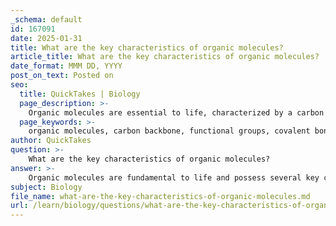 ```yaml
---
_schema: default
id: 167091
date: 2025-01-31
title: What are the key characteristics of organic molecules?
article_title: What are the key characteristics of organic molecules?
date_format: MMM DD, YYYY
post_on_text: Posted on
seo:
  title: QuickTakes | Biology
  page_description: >-
    Organic molecules are essential to life, characterized by a carbon backbone, functional groups, covalent bonding, and diverse roles in biological processes, including energy sources and structural components.
  page_keywords: >-
    organic molecules, carbon backbone, functional groups, covalent bonding, diversity, complexity, hydrophilic, hydrophobic, polymerization, reactivity, biochemical reactions, biological processes
author: QuickTakes
question: >-
    What are the key characteristics of organic molecules?
answer: >-
    Organic molecules are fundamental to life and possess several key characteristics that define their structure and function. Here are the primary characteristics of organic molecules:\n\n1. **Carbon Backbone**: Organic molecules are primarily composed of carbon atoms. Carbon's ability to form four covalent bonds allows it to create complex and diverse structures, including chains, rings, and branched forms.\n\n2. **Presence of Functional Groups**: Organic molecules often contain functional groups—specific groups of atoms that confer particular chemical properties and reactivity. Common functional groups include hydroxyl (-OH), carboxyl (-COOH), amino (-NH₂), and phosphate (-PO₄). These groups play a crucial role in determining the behavior of organic molecules in biological systems.\n\n3. **Covalent Bonding**: The atoms in organic molecules are primarily held together by covalent bonds, which involve the sharing of electrons. This type of bonding allows for the formation of stable structures and is essential for the integrity of biological macromolecules.\n\n4. **Diversity and Complexity**: The versatility of carbon allows for a vast array of organic compounds with diverse functions. This includes simple molecules like methane (CH₄) to complex macromolecules such as proteins, nucleic acids, carbohydrates, and lipids.\n\n5. **Hydrophilic and Hydrophobic Properties**: Organic molecules can exhibit hydrophilic (water-attracting) or hydrophobic (water-repelling) characteristics, depending on their functional groups. This property is crucial for the formation of cellular structures and the behavior of biomolecules in aqueous environments.\n\n6. **Polymerization**: Many organic molecules can form larger structures through polymerization processes, where smaller units (monomers) are linked together to form polymers. For example, amino acids polymerize to form proteins, and monosaccharides polymerize to form polysaccharides.\n\n7. **Reactivity and Interactions**: The presence of functional groups influences the reactivity of organic molecules, allowing them to participate in various biochemical reactions. This reactivity is essential for metabolic processes, enzyme function, and cellular signaling.\n\n8. **Role in Biological Processes**: Organic molecules are integral to biological functions, serving as energy sources (e.g., carbohydrates), structural components (e.g., cellulose in plants), and information carriers (e.g., nucleic acids). Their diverse roles are critical for the maintenance of life.\n\nIn summary, organic molecules are characterized by their carbon-based structure, the presence of functional groups, covalent bonding, diversity, and their essential roles in biological processes. Understanding these characteristics is fundamental to the study of biochemistry and molecular biology.
subject: Biology
file_name: what-are-the-key-characteristics-of-organic-molecules.md
url: /learn/biology/questions/what-are-the-key-characteristics-of-organic-molecules
---
```


&nbsp;